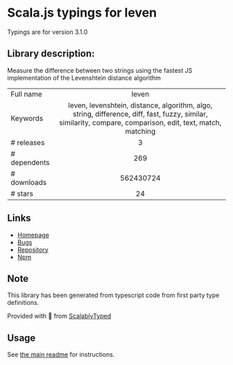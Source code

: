 
# Scala.js typings for leven

Typings are for version 3.1.0

## Library description:
Measure the difference between two strings using the fastest JS implementation of the Levenshtein distance algorithm

|                    |                 |
| ------------------ | :-------------: |
| Full name          | leven |
| Keywords           | leven, levenshtein, distance, algorithm, algo, string, difference, diff, fast, fuzzy, similar, similarity, compare, comparison, edit, text, match, matching |
| # releases         | 3 |
| # dependents       | 269 |
| # downloads        | 562430724 |
| # stars            | 24 |

## Links
- [Homepage](https://github.com/sindresorhus/leven#readme)
- [Bugs](https://github.com/sindresorhus/leven/issues)
- [Repository](https://github.com/sindresorhus/leven)
- [Npm](https://www.npmjs.com/package/leven)
    


## Note
This library has been generated from typescript code from first party type definitions.

Provided with :purple_heart: from [ScalablyTyped](https://github.com/oyvindberg/ScalablyTyped)

## Usage
See [the main readme](../../readme.md) for instructions.


